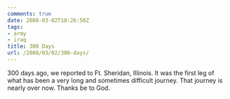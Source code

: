 ```yaml
---
comments: true
date: 2008-03-02T18:26:50Z
tags:
- army
- iraq
title: 300 Days
url: /2008/03/02/300-days/
---
```


<p>300 days ago, we reported to Ft. Sheridan, Illinois. It was the first leg of what has been a very long and sometimes difficult journey. That journey is nearly over now. Thanks be to God.</p>
